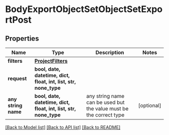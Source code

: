 # BodyExportObjectSetObjectSetExportPost


## Properties
Name | Type | Description | Notes
------------ | ------------- | ------------- | -------------
**filters** | [**ProjectFilters**](ProjectFilters.md) |  | 
**request** | **bool, date, datetime, dict, float, int, list, str, none_type** |  | 
**any string name** | **bool, date, datetime, dict, float, int, list, str, none_type** | any string name can be used but the value must be the correct type | [optional]

[[Back to Model list]](../README.md#documentation-for-models) [[Back to API list]](../README.md#documentation-for-api-endpoints) [[Back to README]](../README.md)


